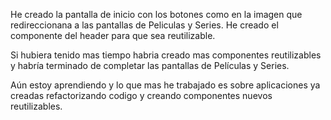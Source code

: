 He creado la pantalla de inicio con los botones como en la imagen que redireccionana a las pantallas de Peliculas y Series.
He creado el componente del header para que sea reutilizable.

Si hubiera tenido mas tiempo habria creado mas componentes reutilizables y habría terminado de completar las pantallas de Películas y Series.

Aún estoy aprendiendo y lo que mas he trabajado es sobre aplicaciones ya creadas refactorizando codigo y creando componentes nuevos reutilizables.
